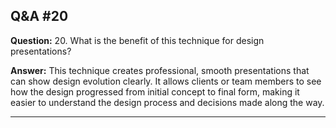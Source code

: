 
## Q&A #20

**Question:** 20. What is the benefit of this technique for design presentations?

**Answer:** This technique creates professional, smooth presentations that can show design evolution clearly. It allows clients or team members to see how the design progressed from initial concept to final form, making it easier to understand the design process and decisions made along the way.

---

